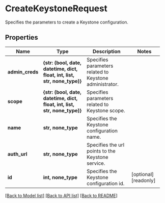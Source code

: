 # CreateKeystoneRequest

Specifies the parameters to create a Keystone configuration.

## Properties
Name | Type | Description | Notes
------------ | ------------- | ------------- | -------------
**admin_creds** | **{str: (bool, date, datetime, dict, float, int, list, str, none_type)}** | Specifies parameters related to Keystone administrator. | 
**scope** | **{str: (bool, date, datetime, dict, float, int, list, str, none_type)}** | Specifies parameters related to Keystone scope. | 
**name** | **str, none_type** | Specifies the Keystone configuration name. | 
**auth_url** | **str, none_type** | Specifies the url points to the Keystone service. | 
**id** | **int, none_type** | Specifies the Keystone configuration id. | [optional] [readonly] 

[[Back to Model list]](../README.md#documentation-for-models) [[Back to API list]](../README.md#documentation-for-api-endpoints) [[Back to README]](../README.md)



